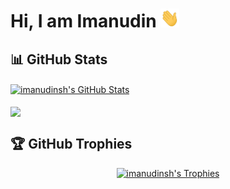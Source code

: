 # Hi, I am Imanudin <img src="hi.gif" width="30px" height="30px">

## 📊 GitHub Stats
<div>
  <a href="https://github.com/imanudinsh">
    <img align="center" src="https://github-readme-stats.anuraghazra1.vercel.app/api?username=imanudinsh&show_icons=true&include_all_commits=true&theme=radical" alt="imanudinsh's GitHub Stats" style="max-width: 100%; height: auto;"/>
  </a>
  <br />
  <br />
  <a href="https://github.com/imanudinsh">
    <img align="center" src="https://github-readme-stats.vercel.app/api/top-langs/?username=imanudinsh&hide=CSS&theme=algolia&count_private=true" style="max-width: 100%; height: auto;"/>
  </a>
</div>

## 🏆 GitHub Trophies
<div align="center">
  <a href="https://github.com/imanudinsh">
    <img src="https://github-profile-trophy.vercel.app/?username=imanudinsh&theme=onedark" alt="imanudinsh's Trophies" style="max-width: 100%; height: auto;"/>
  </a>
</div>